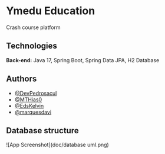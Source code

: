 
# Ymedu Education

Crash course platform


## Technologies

**Back-end:** Java 17, Spring Boot, Spring Data JPA, H2 Database


## Authors

- [@DevPedrosacul](https://www.github.com/DevPedrosacul)
- [@MTHias0](https://www.github.com/MTHias0)
- [@EdsKelvin](https://www.github.com/EdsKelvin)
- [@marquesdavi](https://www.github.com/marquesdavi)

## Database structure

![App Screenshot](doc/database uml.png)
